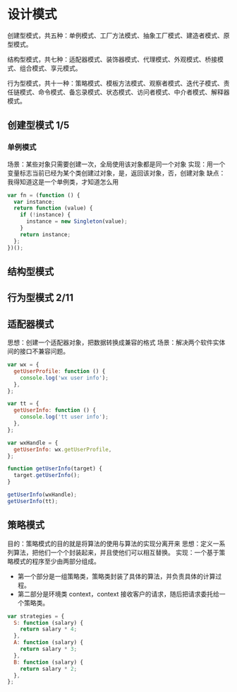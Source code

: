 # 设计模式

创建型模式，共五种：单例模式、工厂方法模式、抽象工厂模式、建造者模式、原型模式。

结构型模式，共七种：适配器模式、装饰器模式、代理模式、外观模式、桥接模式、组合模式、享元模式。

行为型模式，共十一种：策略模式、模板方法模式、观察者模式、迭代子模式、责任链模式、命令模式、备忘录模式、状态模式、访问者模式、中介者模式、解释器模式。

## 创建型模式 1/5

### 单例模式

场景：某些对象只需要创建一次，全局使用该对象都是同一个对象
实现：用一个变量标志当前已经为某个类创建过对象，是，返回该对象，否，创建对象
缺点：我得知道这是一个单例类，才知道怎么用

```js
var fn = (function () {
  var instance;
  return function (value) {
    if (!instance) {
      instance = new Singleton(value);
    }
    return instance;
  };
})();
```

## 结构型模式

## 行为型模式 2/11

## 适配器模式

思想：创建一个适配器对象，把数据转换成兼容的格式
场景：解决两个软件实体间的接口不兼容问题。

```js
var wx = {
  getUserProfile: function () {
    console.log('wx user info');
  },
};

var tt = {
  getUserInfo: function () {
    console.log('tt user info');
  },
};

var wxHandle = {
  getUserInfo: wx.getUserProfile,
};

function getUserInfo(target) {
  target.getUserInfo();
}

getUserInfo(wxHandle);
getUserInfo(tt);
```

## 策略模式

目的：策略模式的目的就是将算法的使用与算法的实现分离开来
思想：定义一系列算法，把他们一个个封装起来，并且使他们可以相互替换。
实现：一个基于策略模式的程序至少由两部分组成。

- 第一个部分是一组策略类，策略类封装了具体的算法，并负责具体的计算过程。
- 第二部分是环境类 context，context 接收客户的请求，随后把请求委托给一个策略类。

```js
var strategies = {
  S: function (salary) {
    return salary * 4;
  },
  A: function (salary) {
    return salary * 3;
  },
  B: function (salary) {
    return salary * 2;
  },
};
```



































